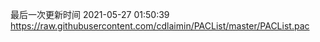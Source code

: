 最后一次更新时间 2021-05-27 01:50:39
https://raw.githubusercontent.com/cdlaimin/PACList/master/PACList.pac

